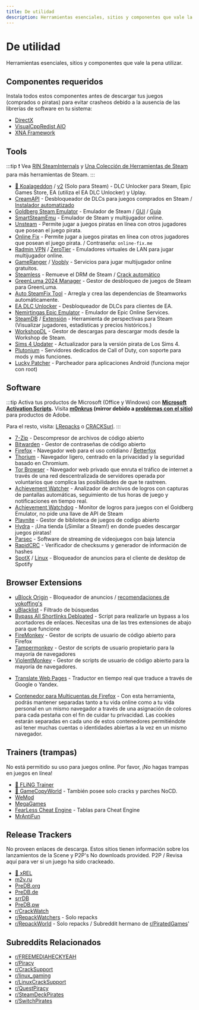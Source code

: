 ```yaml
---
title: De utilidad
description: Herramientas esenciales, sitios y componentes que vale la pena utilizar.
---
```


# De utilidad

Herramientas esenciales, sitios y componentes que vale la pena utilizar.

## Componentes requeridos

Instala todos estos componentes antes de descargar tus juegos (comprados o piratas)
para evitar crasheos debido a la ausencia de las librerías de software en tu sistema:

- [DirectX](https://www.microsoft.com/download/details.aspx?id=35)
- [VisualCppRedist AIO](https://github.com/abbodi1406/vcredist/releases/latest)
- [XNA Framework](https://www.microsoft.com/download/details.aspx?id=20914)

## Tools

:::tip
  :exclamation: Vea
  [RIN SteamInternals](https://cs.rin.ru/forum/viewtopic.php?f=10&t=65887) y
  [Una Colección de Herramientas de Steam](https://steamcommunity.com/sharedfiles/filedetails/?id=451698754)
  para más herramientas de Steam.
:::

- [:star2: Koalageddon](https://github.com/acidicoala/Koalageddon) / [v2](https://github.com/acidicoala/Koalageddon2) (Solo para Steam) -
  DLC Unlocker para Steam, Epic Games Store, EA (utiliza el EA DLC Unlocker) y Uplay.
- [CreamAPI](https://cs.rin.ru/forum/viewtopic.php?f=29&t=70576) - Desbloqueador de DLCs para juegos
   comprados en Steam /
  [Instalador automatizado](https://cs.rin.ru/forum/viewtopic.php?p=2013521)
- [Goldberg Steam Emulator](https://cs.rin.ru/forum/viewtopic.php?f=29&t=91627) -
  Emulador de Steam / [GUI](https://cs.rin.ru/forum/viewtopic.php?f=29&t=111152) /
  [Guía](https://rentry.co/goldberg_emulator)
- [SmartSteamEmu](https://cs.rin.ru/forum/viewtopic.php?p=2009102#p2009102) - Emulador de Steam y multijugador online.
- [Unsteam](https://cs.rin.ru/forum/viewtopic.php?f=20&t=134707&hilit=unsteam) - Permite jugar a juegos piratas en línea con
  otros jugadores que posean el juego pirata.
- [Online Fix](https://online-fix.me) - Permite jugar a juegos piratas en línea con otros jugadores
  que posean el juego pirata. / Contraseña: `online-fix.me`
- [Radmin VPN](https://www.radmin-vpn.com) / [ZeroTier](https://www.zerotier.com) - Emuladores virtuales de LAN para jugar multijugador online.
- [GameRanger](https://www.gameranger.com) / [Voobly](https://www.voobly.com) - Servicios para jugar multijugador online gratuitos.
- [Steamless](https://github.com/atom0s/Steamless) - Remueve el DRM de Steam /
  [Crack automático](https://github.com/oureveryday/Steam-auto-crack)
- [GreenLuma 2024 Manager](https://github.com/BlueAmulet/GreenLuma-2024-Manager) - Gestor de desbloqueo de juegos de Steam para GreenLuma.
- [Auto SteamFix Tool](https://cs.rin.ru/forum/viewtopic.php?f=29&t=97112) -
  Arregla y crea las dependencias de Steamworks automáticamente.
- [EA DLC Unlocker](https://cs.rin.ru/forum/viewtopic.php?f=20&t=104412) - Desbloqueador de DLCs para clientes de EA.
- [Nemirtingas Epic Emulator](https://cs.rin.ru/forum/viewtopic.php?f=29&t=105551) -
  Emulador de Epic Online Services.
- [SteamDB](https://steamdb.info) / [Extensión](https://steamdb.info/extension) - Herramienta de perspectivas para Steam (Visualizar jugadores, estadísticas y precios históricos.)
- [WorkshopDL](https://github.com/imwaitingnow/WorkshopDL) - Gestor de descargas para descargar mods desde la Workshop de Steam.
- [Sims 4 Updater](https://cs.rin.ru/forum/viewtopic.php?f=29&t=102519) -
  Actualizador para la versión pirata de Los Sims 4.
- [Plutonium](https://plutonium.pw) - Servidores dedicados de Call of Duty, con soporte
  para mods y más funciones.
- [Lucky Patcher](https://www.luckypatchers.com) - Parcheador para aplicaciones Android (funciona mejor con root)

## Software

:::tip
  Activa tus productos de Microsoft (Office y Windows) con **[Microsoft Activation Scripts](https://massgrave.dev).**
Visita **[m0nkrus](https://vk.com/monkrus) (mirror debido a [problemas con el sitio](https://reddit.com/r/GenP/comments/1h3c2ny/monkrus_users_need_to_use_mirror_site_on_vk))** para productos de Adobe.

Para el resto, visita: [LRepacks](https://lrepacks.net) o
[CRACKSurl](https://cracksurl.com).
:::

- [7-Zip](https://7-zip.org) - Descompresor de archivos de código abierto
- [Bitwarden](https://bitwarden.com) - Gestor de contraseñas de código abierto
- [Firefox](https://www.mozilla.org/firefox) - Navegador web para el uso cotidiano / [Betterfox](https://github.com/yokoffing/Betterfox)
- [Thorium](https://thorium.rocks) - Navegador ligero, centrado en la privacidad y la seguridad basado en Chromium.
- [Tor Browser](https://www.torproject.org) - Navegador web privado que enruta el tráfico
  de internet a través de una red descentralizada de servidores operada por voluntarios
  que complica las posibilidades de que te rastreen.
- [Achievement Watcher](https://xan105.github.io/Achievement-Watcher) -
  Analizador de archivos de logros con capturas de pantallas automáticas, 
  seguimiento de tus horas de juego y notificaciones en tiempo real.
- [Achievement Watchdog](https://github.com/50t0r25/achievement-watchdog) - Monitor de logros para juegos con el Goldberg Emulator, no pide una llave de API de Steam
- [Playnite](https://playnite.link) - Gestor de biblioteca de juegos de codigo abierto
- [Hydra](https://github.com/hydralauncher/hydra) - ¡Una tienda (¡Similar a Steam!) en donde puedes descargar juegos piratas!
- [Parsec](https://parsec.app) - Software de streaming de videojuegos con baja latencia
- [RapidCRC](https://ov2.eu/programs/rapidcrc-unicode) - Verificador de checksums y generador de información de hashes
- [SpotX](https://github.com/SpotX-Official/SpotX) / [Linux](https://github.com/SpotX-Official/SpotX-Bash) - Bloqueador de anuncios para el cliente de desktop de Spotify

## Browser Extensions

- [uBlock Origin](https://ublockorigin.com) - Bloqueador de anuncios /
  [recomendaciones de yokoffing's](https://github.com/yokoffing/filterlists#recommended-filters-for-ublock-origin)
- [uBlacklist](https://iorate.github.io/ublacklist/docs) - Filtrado de búsquedas
- [Bypass All Shortlinks Debloated](https://codeberg.org/Amm0ni4/bypass-all-shortlinks-debloated) -
  Script para realizarle un bypass a los acortadores de enlaces. Necesitas una de las tres extensiones de abajo para que funcione
- [FireMonkey](https://addons.mozilla.org/firefox/addon/firemonkey) -
  Gestor de scripts de usuario de código abierto para Firefox
- [Tampermonkey](https://www.tampermonkey.net) - 
  Gestor de scripts de usuario propietario para la mayoría de navegadores
- [ViolentMonkey](https://violentmonkey.github.io) - 
  Gestor de scripts de usuario de código abierto para la mayoría de navegadores.

<ul>
  <li id="translator"><a href="https://github.com/FilipePS/Traduzir-paginas-web">Translate Web Pages</a>
      - Traductor en tiempo real que traduce a través de Google o Yandex.
  </li>
</ul>

- [Contenedor para Multicuentas de Firefox](https://github.com/mozilla/multi-account-containers) -
  Con esta herramienta, podrás mantener separadas tanto a tu vida online como a tu vida personal en un mismo navegador
  a través de una asignación de colores para cada pestaña con el fin de cuidar tu privacidad.
  Las cookies estarán separadas en cada uno de estos contenedores permitiéndote así tener muchas cuentas o
  identidades abiertas a la vez en un mismo navegador.


## Trainers (trampas)

No está permitido su uso para juegos online. Por favor, ¡No hagas trampas en juegos en línea!

- [:star2: FLiNG Trainer](https://flingtrainer.com)
- [:star2: GameCopyWorld](https://gamecopyworld.com/games) - También posee solo cracks y parches NoCD.
- [WeMod](https://www.wemod.com)
- [MegaGames](https://megagames.com)
- [FearLess Cheat Engine](https://fearlessrevolution.com) - Tablas para Cheat Engine
- [MrAntiFun](https://mrantifun.net)

## Release Trackers

No proveen enlaces de descarga. Estos sitios tienen información sobre los lanzamientos 
de la Scene y P2P's No downloads provided. P2P / Revisa aquí para ver si un juego ha sido crackeado.


- [:star2: xREL](https://www.xrel.to/games-release-list.html?lang=en_US)
- [m2v.ru](https://m2v.ru/?func=part&Part=3)
- [PreDB.org](https://predb.org/section/GAMES)
- [PreDB.de](https://predb.de/section/GAMES)
- [srrDB](https://www.srrdb.com/browse/category:pc/1)
- [PreDB.pw](https://predb.pw)
- [r/CrackWatch](https://www.reddit.com/r/CrackWatch)
- [r/RepackWatchers](https://www.reddit.com/r/RepackWatchers) - Solo repacks
- [r/RepackWorld](https://www.reddit.com/r/RepackWorld) - Solo repacks /
  Subreddit hermano de [r/PiratedGames](https://www.reddit.com/r/PiratedGames)' 

## Subreddits Relacionados

- [r/FREEMEDIAHECKYEAH](https://www.reddit.com/r/FREEMEDIAHECKYEAH)
- [r/Piracy](https://www.reddit.com/r/Piracy)
- [r/CrackSupport](https://www.reddit.com/r/CrackSupport)
- [r/linux_gaming](https://www.reddit.com/r/linux_gaming)
- [r/LinuxCrackSupport](https://www.reddit.com/r/LinuxCrackSupport)
- [r/QuestPiracy](https://www.reddit.com/r/QuestPiracy)
- [r/SteamDeckPirates](https://www.reddit.com/r/SteamDeckPirates)
- [r/SwitchPirates](https://www.reddit.com/r/SwitchPirates)
